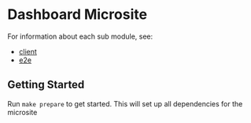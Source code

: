 # Dashboard Microsite

For information about each sub module, see:

- [client](client/README.md)
- [e2e](e2e/README.md)

## Getting Started

Run `make prepare` to get started. This will set up all dependencies for the microsite
